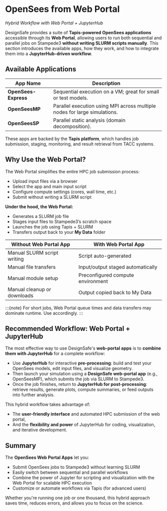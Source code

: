 # OpenSees from Web Portal  
*Hybrid Workflow with Web Portal + JupyterHub*

DesignSafe provides a suite of **Tapis-powered OpenSees applications** accessible through its **Web Portal**, allowing users to run both sequential and parallel jobs on Stampede3 **without writing SLURM scripts manually**. This section introduces the available apps, how they work, and how to integrate them into a **JupyterHub-driven workflow**.

## Available Applications

| App Name         | Description                                                                 |
|------------------|-----------------------------------------------------------------------------|
| **OpenSees-Express** | Sequential execution on a VM; great for small or test models.               |
| **OpenSeesMP**       | Parallel execution using MPI across multiple nodes for large simulations.  |
| **OpenSeesSP**       | Parallel static analysis (domain decomposition).                           |

These apps are backed by the **Tapis platform**, which handles job submission, staging, monitoring, and result retrieval from TACC systems.

## Why Use the Web Portal?

The Web Portal simplifies the entire HPC job submission process:

- Upload input files via a browser
- Select the app and main input script
- Configure compute settings (cores, wall time, etc.)
- Submit without writing a SLURM script

**Under the hood, the Web Portal:**

- Generates a SLURM job file
- Stages input files to Stampede3’s scratch space
- Launches the job using Tapis + SLURM
- Transfers output back to your **My Data** folder

| Without Web Portal App         | With Web Portal App                      |
|--------------------------------|------------------------------------------|
| Manual SLURM script writing    | Script auto-generated                    |
| Manual file transfers          | Input/output staged automatically        |
| Manual module setup            | Preconfigured compute environment        |
| Manual cleanup or downloads    | Output copied back to My Data            |

:::{note} 
For short jobs, Web Portal queue times and data transfers may dominate runtime. Use accordingly.
:::

## Recommended Workflow: Web Portal + JupyterHub

The most effective way to use DesignSafe's **web-portal apps** is to **combine them with JupyterHub** for a complete workflow:

* Use **JupyterHub** for interactive **pre-processing**: build and test your OpenSees models, edit input files, and visualize geometry.
* Then launch your simulation using a **DesignSafe web-portal app** (e.g., OpenSeesMP), which submits the job via SLURM to Stampede3.
* Once the job finishes, return to **JupyterHub for post-processing**: retrieve results, generate plots, compute summaries, or feed outputs into further analysis.

This hybrid workflow takes advantage of:

* The **user-friendly interface** and automated HPC submission of the web portal,
* And the **flexibility and power** of JupyterHub for coding, visualization, and iterative development.


## Summary

The **OpenSees Web Portal Apps** let you:

- Submit OpenSees jobs to Stampede3 without learning SLURM
- Easily switch between sequential and parallel workflows
- Combine the power of Jupyter for scripting and visualization with the Web Portal for scalable HPC execution
- Customize or automate workflows via Tapis (for advanced users)

Whether you're running one job or one thousand, this hybrid approach saves time, reduces errors, and allows you to focus on the science.
